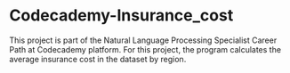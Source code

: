 # Codecademy-Insurance_cost
This project is part of the Natural Language Processing Specialist Career Path at Codecademy platform.
For this project, the program calculates the average insurance cost in the dataset by region.
